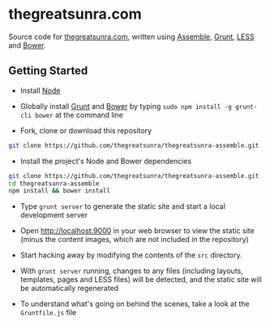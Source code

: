 # thegreatsunra.com

Source code for [thegreatsunra.com](http://thegreatsunra.com), written using [Assemble](http://assemble.io), [Grunt](http://gruntjs.com), [LESS](http://lesscss.org) and [Bower](http://bower.io).

## Getting Started

* Install [Node](http://nodejs.org)

* Globally install [Grunt](http://gruntjs.com/) and [Bower](http://bower.io/) by typing `sudo npm install -g grunt-cli bower` at the command line

* Fork, clone or download this repository

``` bash
git clone https://github.com/thegreatsunra/thegreatsunra-assemble.git
```

* Install the project's Node and Bower dependencies

``` bash
git clone https://github.com/thegreatsunra/thegreatsunra-assemble.git
cd thegreatsunra-assemble
npm install && bower install
```

* Type `grunt server` to generate the static site and start a local development server

* Open [http://localhost:9000](http://localhost:9000) in your web browser to view the static site (minus the content images, which are not included in the repository)

* Start hacking away by modifying the contents of the `src` directory.

* With `grunt server` running, changes to any files (including layouts, templates, pages and LESS files) will be detected, and the static site will be automatically regenerated

* To understand what's going on behind the scenes, take a look at the `Gruntfile.js` file